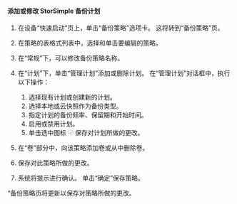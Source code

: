 
<!--author=SharS last changed: 9/15/15-->

#### <a name="to-add-or-modify-a-storsimple-backup-schedule"></a>添加或修改 StorSimple 备份计划
1. 在设备“快速启动”页上，单击“备份策略”选项卡。 这将转到“备份策略”页。
2. 在策略的表格式列表中，选择和单击要编辑的策略。
3. 在“常规”下，可以修改备份策略名称。
4. 在“计划”下，单击“管理计划”添加或删除计划。 在“管理计划”对话框中，执行以下操作：
   
   1. 选择现有计划或创建新的计划。
   2. 选择本地或云快照作为备份类型。
   3. 指定计划的备份频率、保留期和开始时间。
   4. 启用或禁用计划。
   5. 单击选中图标  ![选中图标](./media/storsimple-add-modify-backup-schedule/HCS_CheckIcon-include.png) 保存对计划所做的更改。
5. 在“卷”部分中，向该策略添加卷或从中删除卷。
6. 保存对此策略所做的更改。
7. 系统将提示进行确认。 单击“确定”保存策略。

“备份策略页将更新以保存对策略所做的更改。

